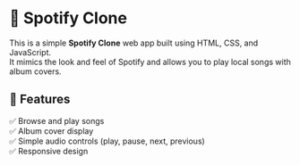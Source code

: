 # 🎵 Spotify Clone

This is a simple **Spotify Clone** web app built using HTML, CSS, and JavaScript.  
It mimics the look and feel of Spotify and allows you to play local songs with album covers.

## 🚀 Features

✅ Browse and play songs  
✅ Album cover display  
✅ Simple audio controls (play, pause, next, previous)  
✅ Responsive design  
